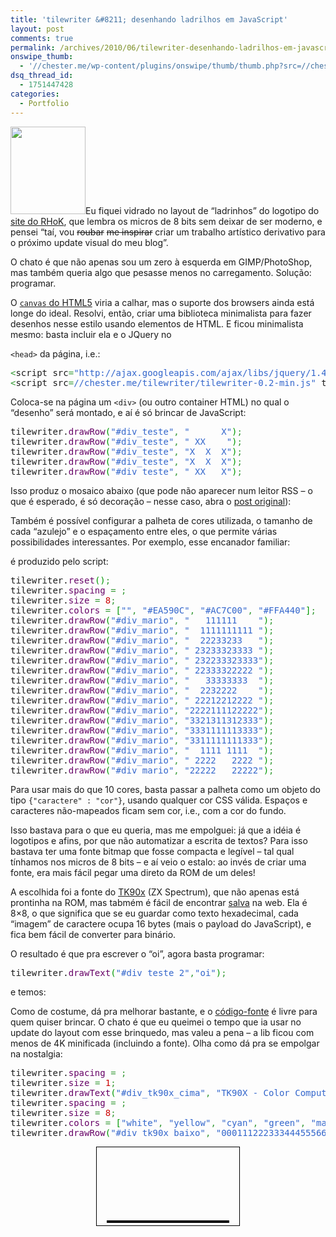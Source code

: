 ```yaml
---
title: 'tilewriter &#8211; desenhando ladrilhos em JavaScript'
layout: post
comments: true
permalink: /archives/2010/06/tilewriter-desenhando-ladrilhos-em-javascript.html/
onswipe_thumb:
  - '//chester.me/wp-content/plugins/onswipe/thumb/thumb.php?src=//chester.me/wp-content/uploads/2010/06/mario.png&amp;w=600&amp;h=800&amp;zc=1&amp;q=75&amp;f=0'
dsq_thread_id:
  - 1751447428
categories:
  - Portfolio
---
```

<img src="//chester.me/wp-content/uploads/2010/06/mario.png" alt="" title="Super Mario em tiles" width="120" height="140" class="alignleft size-full wp-image-4131" />Eu fiquei vidrado no layout de &#8220;ladrinhos&#8221; do logotipo do [site do RHoK][1], que lembra os micros de 8 bits sem deixar de ser moderno, e pensei &#8220;taí, vou <del datetime="2010-06-20T14:22:59+00:00">roubar</del> <del datetime="2010-06-20T14:22:59+00:00">me inspirar</del> criar um trabalho artístico derivativo para o próximo update visual do meu blog&#8221;.

O chato é que não apenas sou um zero à esquerda em GIMP/PhotoShop, mas também queria algo que pesasse menos no carregamento. Solução: programar.

O [`canvas` do HTML5][2] viria a calhar, mas o suporte dos browsers ainda está longe do ideal. Resolvi, então, criar uma biblioteca minimalista para fazer desenhos nesse estilo usando elementos de HTML.<!--more--> E ficou minimalista mesmo: basta incluir ela e o JQuery no

`<head>` da página, i.e.:

<div class="code">
        <pre class="javascript" style="font-family:monospace;"><span style="color: #339933;">&lt;</span>script src<span style="color: #339933;">=</span><span style="color: #3366CC;">"http://ajax.googleapis.com/ajax/libs/jquery/1.4.2/jquery.min.js"</span> type<span style="color: #339933;">=</span><span style="color: #3366CC;">"text/javascript"</span><span style="color: #339933;">&gt;&lt;/</span>script<span style="color: #339933;">&gt;</span>
<span style="color: #339933;">&lt;</span>script src<span style="color: #339933;">=</span><span style="color: #3366CC;">//chester.me/tilewriter/tilewriter-0.2-min.js"</span> type<span style="color: #339933;">=</span><span style="color: #3366CC;">"text/javascript"</span><span style="color: #339933;">&gt;&lt;/</span>script<span style="color: #339933;">&gt;</span></pre>
</div>

Coloca-se na página um `<div>` (ou outro container HTML) no qual o &#8220;desenho&#8221; será montado, e aí é só brincar de JavaScript:

<div class="code">
        <pre class="javascript" style="font-family:monospace;">tilewriter.<span style="color: #660066;">drawRow</span><span style="color: #009900;">&#40;</span><span style="color: #3366CC;">"#div_teste"</span><span style="color: #339933;">,</span> <span style="color: #3366CC;">"      X"</span><span style="color: #009900;">&#41;</span><span style="color: #339933;">;</span>
tilewriter.<span style="color: #660066;">drawRow</span><span style="color: #009900;">&#40;</span><span style="color: #3366CC;">"#div_teste"</span><span style="color: #339933;">,</span> <span style="color: #3366CC;">" XX    "</span><span style="color: #009900;">&#41;</span><span style="color: #339933;">;</span>
tilewriter.<span style="color: #660066;">drawRow</span><span style="color: #009900;">&#40;</span><span style="color: #3366CC;">"#div_teste"</span><span style="color: #339933;">,</span> <span style="color: #3366CC;">"X  X  X"</span><span style="color: #009900;">&#41;</span><span style="color: #339933;">;</span>
tilewriter.<span style="color: #660066;">drawRow</span><span style="color: #009900;">&#40;</span><span style="color: #3366CC;">"#div_teste"</span><span style="color: #339933;">,</span> <span style="color: #3366CC;">"X  X  X"</span><span style="color: #009900;">&#41;</span><span style="color: #339933;">;</span>
tilewriter.<span style="color: #660066;">drawRow</span><span style="color: #009900;">&#40;</span><span style="color: #3366CC;">"#div_teste"</span><span style="color: #339933;">,</span> <span style="color: #3366CC;">" XX   X"</span><span style="color: #009900;">&#41;</span><span style="color: #339933;">;</span></pre>
</div>

Isso produz o mosaico abaixo (que pode não aparecer num leitor RSS &#8211; o que é esperado, é só decoração &#8211; nesse caso, abra o [post original][3]):

<div id="div_teste" style="text-align:center">
</div>




Também é possível configurar a palheta de cores utilizada, o tamanho de cada &#8220;azulejo&#8221; e o espaçamento entre eles, o que permite várias possibilidades interessantes. Por exemplo, esse encanador familiar:

<div id="div_mario" style="text-align:center">
</div>




é produzido pelo script:

<div class="code">
        <pre class="javascript" style="font-family:monospace;">tilewriter.<span style="color: #660066;">reset</span><span style="color: #009900;">&#40;</span><span style="color: #009900;">&#41;</span><span style="color: #339933;">;</span>
tilewriter.<span style="color: #660066;">spacing</span> <span style="color: #339933;">=</span> <span style="color: #CC0000;"></span><span style="color: #339933;">;</span>
tilewriter.<span style="color: #660066;">size</span> <span style="color: #339933;">=</span> <span style="color: #CC0000;">8</span><span style="color: #339933;">;</span>
tilewriter.<span style="color: #660066;">colors</span> <span style="color: #339933;">=</span> <span style="color: #009900;">&#91;</span><span style="color: #3366CC;">""</span><span style="color: #339933;">,</span> <span style="color: #3366CC;">"#EA590C"</span><span style="color: #339933;">,</span> <span style="color: #3366CC;">"#AC7C00"</span><span style="color: #339933;">,</span> <span style="color: #3366CC;">"#FFA440"</span><span style="color: #009900;">&#93;</span><span style="color: #339933;">;</span>
tilewriter.<span style="color: #660066;">drawRow</span><span style="color: #009900;">&#40;</span><span style="color: #3366CC;">"#div_mario"</span><span style="color: #339933;">,</span> <span style="color: #3366CC;">"   111111    "</span><span style="color: #009900;">&#41;</span><span style="color: #339933;">;</span>
tilewriter.<span style="color: #660066;">drawRow</span><span style="color: #009900;">&#40;</span><span style="color: #3366CC;">"#div_mario"</span><span style="color: #339933;">,</span> <span style="color: #3366CC;">"  1111111111 "</span><span style="color: #009900;">&#41;</span><span style="color: #339933;">;</span>
tilewriter.<span style="color: #660066;">drawRow</span><span style="color: #009900;">&#40;</span><span style="color: #3366CC;">"#div_mario"</span><span style="color: #339933;">,</span> <span style="color: #3366CC;">"  22233233   "</span><span style="color: #009900;">&#41;</span><span style="color: #339933;">;</span>
tilewriter.<span style="color: #660066;">drawRow</span><span style="color: #009900;">&#40;</span><span style="color: #3366CC;">"#div_mario"</span><span style="color: #339933;">,</span> <span style="color: #3366CC;">" 23233323333 "</span><span style="color: #009900;">&#41;</span><span style="color: #339933;">;</span>
tilewriter.<span style="color: #660066;">drawRow</span><span style="color: #009900;">&#40;</span><span style="color: #3366CC;">"#div_mario"</span><span style="color: #339933;">,</span> <span style="color: #3366CC;">" 232233323333"</span><span style="color: #009900;">&#41;</span><span style="color: #339933;">;</span>
tilewriter.<span style="color: #660066;">drawRow</span><span style="color: #009900;">&#40;</span><span style="color: #3366CC;">"#div_mario"</span><span style="color: #339933;">,</span> <span style="color: #3366CC;">" 22333322222 "</span><span style="color: #009900;">&#41;</span><span style="color: #339933;">;</span>
tilewriter.<span style="color: #660066;">drawRow</span><span style="color: #009900;">&#40;</span><span style="color: #3366CC;">"#div_mario"</span><span style="color: #339933;">,</span> <span style="color: #3366CC;">"   33333333  "</span><span style="color: #009900;">&#41;</span><span style="color: #339933;">;</span>
tilewriter.<span style="color: #660066;">drawRow</span><span style="color: #009900;">&#40;</span><span style="color: #3366CC;">"#div_mario"</span><span style="color: #339933;">,</span> <span style="color: #3366CC;">"  2232222    "</span><span style="color: #009900;">&#41;</span><span style="color: #339933;">;</span>
tilewriter.<span style="color: #660066;">drawRow</span><span style="color: #009900;">&#40;</span><span style="color: #3366CC;">"#div_mario"</span><span style="color: #339933;">,</span> <span style="color: #3366CC;">" 22212212222 "</span><span style="color: #009900;">&#41;</span><span style="color: #339933;">;</span>
tilewriter.<span style="color: #660066;">drawRow</span><span style="color: #009900;">&#40;</span><span style="color: #3366CC;">"#div_mario"</span><span style="color: #339933;">,</span> <span style="color: #3366CC;">"2222111122222"</span><span style="color: #009900;">&#41;</span><span style="color: #339933;">;</span>
tilewriter.<span style="color: #660066;">drawRow</span><span style="color: #009900;">&#40;</span><span style="color: #3366CC;">"#div_mario"</span><span style="color: #339933;">,</span> <span style="color: #3366CC;">"3321311312333"</span><span style="color: #009900;">&#41;</span><span style="color: #339933;">;</span>
tilewriter.<span style="color: #660066;">drawRow</span><span style="color: #009900;">&#40;</span><span style="color: #3366CC;">"#div_mario"</span><span style="color: #339933;">,</span> <span style="color: #3366CC;">"3331111113333"</span><span style="color: #009900;">&#41;</span><span style="color: #339933;">;</span>
tilewriter.<span style="color: #660066;">drawRow</span><span style="color: #009900;">&#40;</span><span style="color: #3366CC;">"#div_mario"</span><span style="color: #339933;">,</span> <span style="color: #3366CC;">"3311111111333"</span><span style="color: #009900;">&#41;</span><span style="color: #339933;">;</span>
tilewriter.<span style="color: #660066;">drawRow</span><span style="color: #009900;">&#40;</span><span style="color: #3366CC;">"#div_mario"</span><span style="color: #339933;">,</span> <span style="color: #3366CC;">"  1111 1111  "</span><span style="color: #009900;">&#41;</span><span style="color: #339933;">;</span>
tilewriter.<span style="color: #660066;">drawRow</span><span style="color: #009900;">&#40;</span><span style="color: #3366CC;">"#div_mario"</span><span style="color: #339933;">,</span> <span style="color: #3366CC;">" 2222   2222 "</span><span style="color: #009900;">&#41;</span><span style="color: #339933;">;</span>
tilewriter.<span style="color: #660066;">drawRow</span><span style="color: #009900;">&#40;</span><span style="color: #3366CC;">"#div_mario"</span><span style="color: #339933;">,</span> <span style="color: #3366CC;">"22222   22222"</span><span style="color: #009900;">&#41;</span><span style="color: #339933;">;</span></pre>
</div>

Para usar mais do que 10 cores, basta passar a palheta como um objeto do tipo `{"caractere" : "cor"}`, usando qualquer cor CSS válida. Espaços e caracteres não-mapeados ficam sem cor, i.e., com a cor do fundo.

Isso bastava para o que eu queria, mas me empolguei: já que a idéia é logotipos e afins, por que não automatizar a escrita de textos? Para isso bastava ter uma fonte bitmap que fosse compacta e legível &#8211; tal qual tínhamos nos micros de 8 bits &#8211; e aí veio o estalo: ao invés de criar uma fonte, era mais fácil pegar uma direto da ROM de um deles!

A escolhida foi a fonte do [TK90x][4] (ZX Spectrum), que não apenas está prontinha na ROM, mas tabmém é fácil de encontrar [salva][5] na web. Ela é 8&#215;8, o que significa que se eu guardar como texto hexadecimal, cada &#8220;imagem&#8221; de caractere ocupa 16 bytes (mais o payload do JavaScript), e fica bem fácil de converter para binário.

O resultado é que pra escrever o &#8220;oi&#8221;, agora basta programar:

<div class="code">
        <pre class="javascript" style="font-family:monospace;">tilewriter.<span style="color: #660066;">drawText</span><span style="color: #009900;">&#40;</span><span style="color: #3366CC;">"#div_teste_2"</span><span style="color: #339933;">,</span><span style="color: #3366CC;">"oi"</span><span style="color: #009900;">&#41;</span><span style="color: #339933;">;</span></pre>
</div>

e temos:

<div id="div_teste_2" style="text-align:center">
</div>




Como de costume, dá pra melhorar bastante, e o [código-fonte][6] é livre para quem quiser brincar. O chato é que eu queimei o tempo que ia usar no update do layout com esse brinquedo, mas valeu a pena &#8211; a lib ficou com menos de 4K minificada (incluindo a fonte). Olha como dá pra se empolgar na nostalgia:

<div class="code">
        <pre class="javascript" style="font-family:monospace;">tilewriter.<span style="color: #660066;">spacing</span> <span style="color: #339933;">=</span> <span style="color: #CC0000;"></span><span style="color: #339933;">;</span>
tilewriter.<span style="color: #660066;">size</span> <span style="color: #339933;">=</span> <span style="color: #CC0000;">1</span><span style="color: #339933;">;</span>
tilewriter.<span style="color: #660066;">drawText</span><span style="color: #009900;">&#40;</span><span style="color: #3366CC;">"#div_tk90x_cima"</span><span style="color: #339933;">,</span> <span style="color: #3366CC;">"TK90X - Color Computer"</span><span style="color: #009900;">&#41;</span><span style="color: #339933;">;</span>
tilewriter.<span style="color: #660066;">spacing</span> <span style="color: #339933;">=</span> <span style="color: #CC0000;"></span><span style="color: #339933;">;</span>
tilewriter.<span style="color: #660066;">size</span> <span style="color: #339933;">=</span> <span style="color: #CC0000;">8</span><span style="color: #339933;">;</span>
tilewriter.<span style="color: #660066;">colors</span> <span style="color: #339933;">=</span> <span style="color: #009900;">&#91;</span><span style="color: #3366CC;">"white"</span><span style="color: #339933;">,</span> <span style="color: #3366CC;">"yellow"</span><span style="color: #339933;">,</span> <span style="color: #3366CC;">"cyan"</span><span style="color: #339933;">,</span> <span style="color: #3366CC;">"green"</span><span style="color: #339933;">,</span> <span style="color: #3366CC;">"magenta"</span><span style="color: #339933;">,</span> <span style="color: #3366CC;">"red"</span><span style="color: #339933;">,</span> <span style="color: #3366CC;">"blue"</span><span style="color: #339933;">,</span> <span style="color: #3366CC;">"black"</span><span style="color: #009900;">&#93;</span><span style="color: #339933;">;</span>
tilewriter.<span style="color: #660066;">drawRow</span><span style="color: #009900;">&#40;</span><span style="color: #3366CC;">"#div_tk90x_baixo"</span><span style="color: #339933;">,</span> <span style="color: #3366CC;">"000111222333444555666777"</span><span style="color: #009900;">&#41;</span><span style="color: #339933;">;</span></pre>
</div>

<div id="div_tk90x_borda" style="text-align:center; border:1px solid black; padding:4px;;margin-left:auto;margin-right:auto;width:220px;">
  <div id="div_tk90x_cima" >
  </div>

  <p>
    <br /><br /><br /><br /><br />
  </p>

  <div id="div_tk90x_baixo" style="border:2px solid black;width:192px;margin-left:auto; margin-right:auto;">
  </div>
</div>

<p>
  <script src="//chester.me/tilewriter/tilewriter-0.2-min.js" type="text/javascript"></script>
  <script type="text/javascript">if(tilewriter){tilewriter.drawRow("#div_teste","      X");tilewriter.drawRow("#div_teste"," XX    ");tilewriter.drawRow("#div_teste","X  X  X");tilewriter.drawRow("#div_teste","X  X  X");tilewriter.drawRow("#div_teste"," XX   X");tilewriter.reset();tilewriter.spacing=0;tilewriter.size=8;tilewriter.colors=["","#EA590C","#AC7C00","#FFA440"];tilewriter.drawRow("#div_mario","   111111    ");tilewriter.drawRow("#div_mario","  1111111111 ");tilewriter.drawRow("#div_mario","  22233233   ");tilewriter.drawRow("#div_mario"," 23233323333 ");tilewriter.drawRow("#div_mario"," 232233323333");tilewriter.drawRow("#div_mario"," 22333322222 ");tilewriter.drawRow("#div_mario","   33333333  ");tilewriter.drawRow("#div_mario","  2232222    ");tilewriter.drawRow("#div_mario"," 22212212222 ");tilewriter.drawRow("#div_mario","2222111122222");tilewriter.drawRow("#div_mario","3321311312333");tilewriter.drawRow("#div_mario","3331111113333");tilewriter.drawRow("#div_mario","3311111111333");tilewriter.drawRow("#div_mario","  1111 1111  ");tilewriter.drawRow("#div_mario"," 2222   2222 ");tilewriter.drawRow("#div_mario","22222   22222");tilewriter.reset();tilewriter.drawText("#div_teste_2","oi");tilewriter.reset();tilewriter.spacing=0;tilewriter.size=1;tilewriter.drawText("#div_tk90x_cima","TK90X - Color Computer");tilewriter.spacing=0;tilewriter.size=8;tilewriter.colors=["white","yellow","cyan","green","magenta","red","blue","black"];tilewriter.drawRow("#div_tk90x_baixo","000111222333444555666777");}</script>
</p>

 [1]: http://www.rhok.org
 [2]: http://en.wikipedia.org/wiki/Canvas_element
 [3]: //chester.me/archives/2010/06/tilewriter-desenhando-ladrilhos-em-javascript.html
 [4]: http://www.tk90x.com.br/
 [5]: http://homepage.ntlworld.com/wholehog/stuart/fonts/index.html
 [6]: http://github.com/chesterbr/tilewriter/blob/master/tilewriter.js
